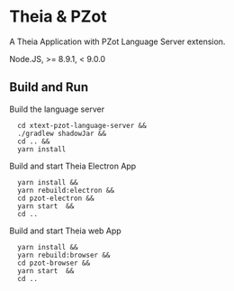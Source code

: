 # Theia & PZot

A Theia Application with PZot Language Server extension.

Node.JS, >= 8.9.1, < 9.0.0

## Build and Run

Build the language server
```
  cd xtext-pzot-language-server &&
  ./gradlew shadowJar &&
  cd .. &&
  yarn install 
```

Build and start Theia Electron App
```
  yarn install &&
  yarn rebuild:electron &&
  cd pzot-electron &&
  yarn start  &&
  cd ..
```

Build and start Theia web App
```
  yarn install &&
  yarn rebuild:browser &&
  cd pzot-browser &&
  yarn start  &&
  cd ..
```
